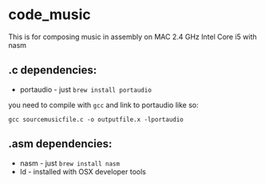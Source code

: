 # code_music
This is for composing music in assembly on MAC 2.4 GHz Intel Core i5 with nasm

## .c dependencies:
* portaudio - just `brew install portaudio`

you need to compile with `gcc` and link to portaudio like so:

`gcc sourcemusicfile.c -o outputfile.x -lportaudio`

## .asm dependencies:
* nasm - just `brew install nasm`
* ld - installed with OSX developer tools
